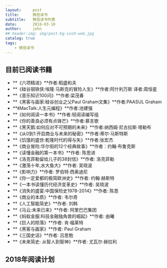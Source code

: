 ```yaml
---
layout:     post
title:      微信读书
subtitle:   微信读书列表
date:       2018-03-10
author:     john
## header-img: img/post-bg-ios9-web.jpg
catalog: true
tags:
    - 微信读书
---
```

## 目前已阅读书籍
- **《六项精进》**作者:稻盛和夫
- **《硅谷钢铁侠:埃隆·马斯克的冒险人生》**作者:阿什利万斯 译者:周恒星
- **《音乐知识100问》**作者:梁茂春
- **《黑客与画家:硅谷创业之父Paul Graham文集》**作者:PAASUL Graham
- **《MacTalk:人生元编程》**作者:池建强
- **《如何阅读一本书》**作者:轻阅读编写组
- **《你的善良必须有点锋芒》**作者:慕言歌
- **《黑天鹅:如何应对不可预期的未来》**作者:纳西姆·尼古拉斯·塔勒布
- **《从0到1:开启商业与未来的秘密》**作者:蒂尔·马斯特斯
- **《饥饿的盛世:乾隆时代的得与失》**作者:张宏杰
- **《商业冒险:华尔街的12个经典故事》**作者：约翰·布鲁克斯
- **《读懂金融的第一本书》**作者: 陈思进
- **《洛克菲勒留给儿子的38封信》**作者: 洛克菲勒
- **《激荡十年,水大鱼大》**作者: 吴晓波
- **《影响力》**作者: 罗伯特·西奥迪尼
- **《你一定爱都的极简欧洲史》**作者: 约翰·赫斯特
- **《一本书读懂历代经济变革史》**作者: 吴晓波
- **《消失的盛宴:中国保险史1978-2014》**作者: 陈恳
- **《商业的本质》**作者: 韦尔奇
- **《人工智能简史》**作者: 刘韩
- **《马云:未来已来》**作者: 阿里巴巴集团
- **《蚂蚁金服:科技金融独角兽的崛起》**作者: 由曦
- **《巨人的陨落》**作者: 肯·福莱特
- **《黑客与画家》**作者: Paul Graham
- **《三国史话》**作者: 吕思勉
- **《未来简史: 从智人到智神》**作者: 尤瓦尔·赫拉利

## 2018年阅读计划
